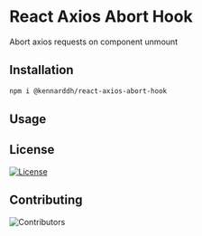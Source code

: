 # React Axios Abort Hook

Abort axios requests on component unmount

## Installation

```bash
npm i @kennarddh/react-axios-abort-hook
```

## Usage

## License

[![License](https://img.shields.io/badge/License-MIT-yellow.svg)](https://opensource.org/licenses/MIT)

## Contributing

![Contributors](https://img.shields.io/badge/Contributors-1-blue.svg)
